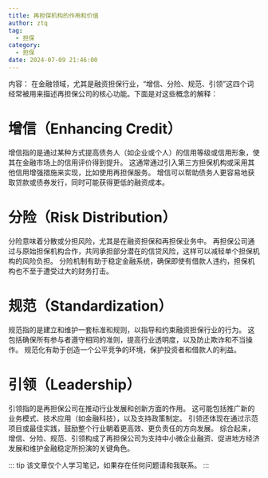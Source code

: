 ```yaml
---
title: 再担保机构的作用和价值
author: ztq
tag:
  - 担保
category:
  - 担保
date: 2024-07-09 21:46:00
---
```

内容：
在金融领域，尤其是融资担保行业，“增信、分险、规范、引领”这四个词经常被用来描述再担保公司的核心功能。下面是对这些概念的解释：
# 增信（Enhancing Credit）
增信指的是通过某种方式提高债务人（如企业或个人）的信用等级或信用形象，使其在金融市场上的信用评价得到提升。
这通常通过引入第三方担保机构或采用其他信用增强措施来实现，比如使用再担保服务。
增信可以帮助债务人更容易地获取贷款或债券发行，同时可能获得更低的融资成本。
# 分险（Risk Distribution）
分险意味着分散或分担风险，尤其是在融资担保和再担保业务中。
再担保公司通过与原始担保机构合作，共同承担部分潜在的信贷风险，这样可以减轻单个担保机构的风险负担。
分险机制有助于稳定金融系统，确保即使有借款人违约，担保机构也不至于遭受过大的财务打击。
# 规范（Standardization）
规范指的是建立和维护一套标准和规则，以指导和约束融资担保行业的行为。
这包括确保所有参与者遵守相同的准则，提高行业透明度，以及防止欺诈和不当操作。
规范化有助于创造一个公平竞争的环境，保护投资者和借款人的利益。
# 引领（Leadership）
引领指的是再担保公司在推动行业发展和创新方面的作用。
这可能包括推广新的业务模式、技术应用（如金融科技），以及支持政策制定。
引领还体现在通过示范项目或最佳实践，鼓励整个行业朝着更高效、更负责任的方向发展。
综合起来，增信、分险、规范、引领构成了再担保公司为支持中小微企业融资、促进地方经济发展和维护金融稳定所扮演的关键角色。

::: tip
该文章仅个人学习笔记，如果存在任何问题请和我联系。
:::
